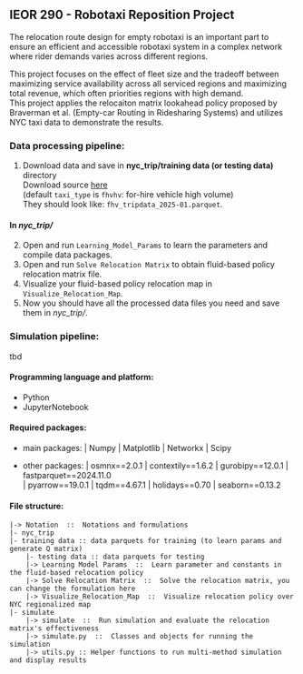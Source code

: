 ## IEOR 290 - Robotaxi Reposition Project

The relocation route design for empty robotaxi is an important part to ensure an efficient and accessible robotaxi system in a complex network where rider demands varies across different regions.

This project focuses on the effect of fleet size and the tradeoff between maximizing service availability across all serviced regions and maximizing total revenue, which often priorities regions with high demand.<br>
This project applies the relocaiton matrix lookahead policy proposed by Braverman et al. (Empty-car Routing in Ridesharing Systems) and utilizes NYC taxi data to demonstrate the results.

### Data processing pipeline:
1. Download data and save in **nyc_trip/training data (or testing data)** directory <br>
   Download source [here](https://www.nyc.gov/site/tlc/about/tlc-trip-record-data.page) <br>
   (default `taxi_type` is `fhvhv`: for-hire vehicle high volume) <br>
   They should look like: `fhv_tripdata_2025-01.parquet`. <br>
#### In *nyc_trip/*
2. Open and run `Learning_Model_Params` to learn the parameters and compile data packages.
3. Open and run `Solve Relocation Matrix` to obtain fluid-based policy relocation matrix file.
4. Visualize your fluid-based policy relocation map in `Visualize_Relocation_Map`.
5. Now you should have all the processed data files you need and save them in *nyc_trip/*.

### Simulation pipeline:
tbd

#### Programming language and platform:
- Python
- JupyterNotebook
#### Required packages:
- main packages:
  | Numpy           | Matplotlib        | Networkx         | Scipy <br>

- other packages:
  | osmnx==2.0.1    | contextily==1.6.2 | gurobipy==12.0.1 | fastparquet==2024.11.0 <br>
  | pyarrow==19.0.1 | tqdm==4.67.1      | holidays==0.70   | seaborn==0.13.2 

#### File structure:
	|-> Notation  ::  Notations and formulations
	|- nyc_trip
	|- training data :: data parquets for training (to learn params and generate Q matrix)
    	|- testing data :: data parquets for testing
    	|-> Learning Model Params  ::  Learn parameter and constants in the fluid-based relocation policy
    	|-> Solve Relocation Matrix  ::  Solve the relocation matrix, you can change the formulation here
        |-> Visualize_Relocation_Map  ::  Visualize relocation policy over NYC regionalized map 
	|- simulate
    	|-> simulate  ::  Run simulation and evaluate the relocation matrix's effectiveness
    	|-> simulate.py  ::  Classes and objects for running the simulation
        |-> utils.py :: Helper functions to run multi-method simulation and display results 


